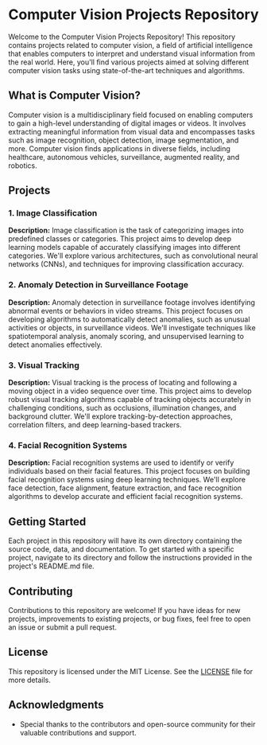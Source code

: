 # Computer Vision Projects Repository

Welcome to the Computer Vision Projects Repository! This repository contains projects related to computer vision, a field of artificial intelligence that enables computers to interpret and understand visual information from the real world. Here, you'll find various projects aimed at solving different computer vision tasks using state-of-the-art techniques and algorithms.

## What is Computer Vision?

Computer vision is a multidisciplinary field focused on enabling computers to gain a high-level understanding of digital images or videos. It involves extracting meaningful information from visual data and encompasses tasks such as image recognition, object detection, image segmentation, and more. Computer vision finds applications in diverse fields, including healthcare, autonomous vehicles, surveillance, augmented reality, and robotics.

## Projects

### 1. Image Classification

**Description:** Image classification is the task of categorizing images into predefined classes or categories. This project aims to develop deep learning models capable of accurately classifying images into different categories. We'll explore various architectures, such as convolutional neural networks (CNNs), and techniques for improving classification accuracy.

### 2. Anomaly Detection in Surveillance Footage

**Description:** Anomaly detection in surveillance footage involves identifying abnormal events or behaviors in video streams. This project focuses on developing algorithms to automatically detect anomalies, such as unusual activities or objects, in surveillance videos. We'll investigate techniques like spatiotemporal analysis, anomaly scoring, and unsupervised learning to detect anomalies effectively.

### 3. Visual Tracking

**Description:** Visual tracking is the process of locating and following a moving object in a video sequence over time. This project aims to develop robust visual tracking algorithms capable of tracking objects accurately in challenging conditions, such as occlusions, illumination changes, and background clutter. We'll explore tracking-by-detection approaches, correlation filters, and deep learning-based trackers.

### 4. Facial Recognition Systems

**Description:** Facial recognition systems are used to identify or verify individuals based on their facial features. This project focuses on building facial recognition systems using deep learning techniques. We'll explore face detection, face alignment, feature extraction, and face recognition algorithms to develop accurate and efficient facial recognition systems.

## Getting Started

Each project in this repository will have its own directory containing the source code, data, and documentation. To get started with a specific project, navigate to its directory and follow the instructions provided in the project's README.md file.

## Contributing

Contributions to this repository are welcome! If you have ideas for new projects, improvements to existing projects, or bug fixes, feel free to open an issue or submit a pull request.

## License

This repository is licensed under the MIT License. See the [LICENSE](LICENSE) file for more details.

## Acknowledgments

- Special thanks to the contributors and open-source community for their valuable contributions and support.

